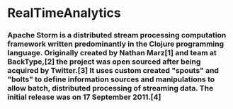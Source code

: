 # RealTimeAnalytics

### Apache Storm is a distributed stream processing computation framework written predominantly in the Clojure programming language. Originally created by Nathan Marz[1] and team at BackType,[2] the project was open sourced after being acquired by Twitter.[3] It uses custom created "spouts" and "bolts" to define information sources and manipulations to allow batch, distributed processing of streaming data. The initial release was on 17 September 2011.[4]
